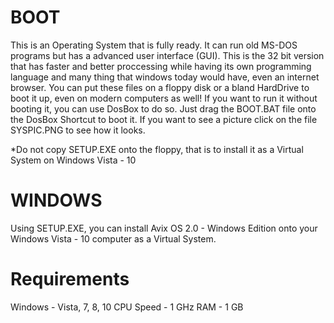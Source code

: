 # BOOT
This is an Operating System that is fully ready. It can run old MS-DOS programs but has a advanced user interface (GUI). This is the 32 bit version that has faster and better proccessing while having its own programming language and many thing that windows today would have, even an internet browser. You can put these files on a floppy disk or a bland HardDrive to boot it up, even on modern computers as well! If you want to run it without booting it, you can use DosBox to do so. Just drag the BOOT.BAT file onto the DosBox Shortcut to boot it. If
you want to see a picture click on the file SYSPIC.PNG to see how it looks. 

*Do not copy SETUP.EXE onto the floppy, that is to install it as a Virtual System on Windows Vista - 10

# WINDOWS
Using SETUP.EXE, you can install Avix OS 2.0 - Windows Edition onto your Windows Vista - 10 computer as a Virtual System. 

Requirements
=============
Windows - Vista, 7, 8, 10
CPU Speed - 1 GHz
RAM - 1 GB

